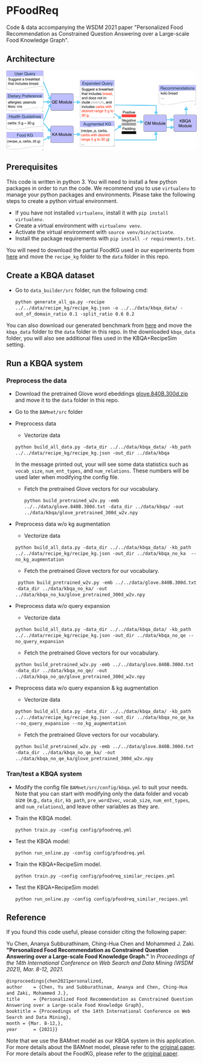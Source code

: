 # PFoodReq

Code & data accompanying the WSDM 2021 paper "Personalized Food Recommendation as Constrained Question Answering over a Large-scale Food Knowledge Graph".


## Architecture

![PFoodReq architecture.](images/arch.png)




## Prerequisites
This code is written in python 3. You will need to install a few python packages in order to run the code.
We recommend you to use `virtualenv` to manage your python packages and environments.
Please take the following steps to create a python virtual environment.

* If you have not installed `virtualenv`, install it with ```pip install virtualenv```.
* Create a virtual environment with ```virtualenv venv```.
* Activate the virtual environment with `source venv/bin/activate`.
* Install the package requirements with `pip install -r requirements.txt`.


You will need to download the partial FoodKG used in our experiments from [here](https://1drv.ms/u/s!AjiSpuwVTt09gVEK2dFDBitRvQ0l?e=tGHXuv) and move the `recipe_kg` folder to the `data` folder in this repo.


## Create a KBQA dataset

* Go to `data_builder/src` folder, run the following cmd:

	```
	python generate_all_qa.py -recipe ../../data/recipe_kg/recipe_kg.json -o ../../data/kbqa_data/ -out_of_domain_ratio 0.1 -split_ratio 0.6 0.2
	```

You can also download our generated benchmark from [here](https://1drv.ms/u/s!AjiSpuwVTt09gVEK2dFDBitRvQ0l?e=tGHXuv) and move the `kbqa_data` folder to the `data` folder in this repo. In the downloaded `kbqa_data` folder, you will also see additional files used in the KBQA+RecipeSim setting.

## Run a KBQA system

### Preprocess the data

* Download the pretrained Glove word ebeddings [glove.840B.300d.zip](http://nlp.stanford.edu/data/wordvecs/glove.840B.300d.zip) and move it to the `data` folder in this repo.

* Go to the `BAMnet/src` folder

* Preprocess data
	* Vectorize data
	```
	python build_all_data.py -data_dir ../../data/kbqa_data/ -kb_path ../../data/recipe_kg/recipe_kg.json -out_dir ../data/kbqa
	```
  In the message printed out, your will see some data statistics such as `vocab_size`, `num_ent_types`, and `num_relations`. These numbers will be used later when modifying the config file.
	* Fetch the pretrained Glove vectors for our vocabulary.

      ```
      python build_pretrained_w2v.py -emb ../../data/glove.840B.300d.txt -data_dir ../data/kbqa/ -out ../data/kbqa/glove_pretrained_300d_w2v.npy
      ```




* Preprocess data w/o kg augmentation
	* Vectorize data
	```
    python build_all_data.py -data_dir ../../data/kbqa_data/ -kb_path ../../data/recipe_kg/recipe_kg.json -out_dir ../data/kbqa_no_ka  --no_kg_augmentation
    ```
	* Fetch the pretrained Glove vectors for our vocabulary.
	```
   	 python build_pretrained_w2v.py -emb ../../data/glove.840B.300d.txt -data_dir ../data/kbqa_no_ka/ -out ../data/kbqa_no_ka/glove_pretrained_300d_w2v.npy
	```



* Preprocess data w/o query expansion
	* Vectorize data
    ```
    python build_all_data.py -data_dir ../../data/kbqa_data/ -kb_path ../../data/recipe_kg/recipe_kg.json -out_dir ../data/kbqa_no_qe --no_query_expansion
    ```
	* Fetch the pretrained Glove vectors for our vocabulary.
    ```
    python build_pretrained_w2v.py -emb ../../data/glove.840B.300d.txt -data_dir ../data/kbqa_no_qe/ -out ../data/kbqa_no_qe/glove_pretrained_300d_w2v.npy
    ```



* Preprocess data w/o query expansion & kg augmentation
	* Vectorize data
	```
	python build_all_data.py -data_dir ../../data/kbqa_data/ -kb_path ../../data/recipe_kg/recipe_kg.json -out_dir ../data/kbqa_no_qe_ka --no_query_expansion --no_kg_augmentation
	```
	* Fetch the pretrained Glove vectors for our vocabulary.
    ```
    python build_pretrained_w2v.py -emb ../../data/glove.840B.300d.txt -data_dir ../data/kbqa_no_qe_ka/ -out ../data/kbqa_no_qe_ka/glove_pretrained_300d_w2v.npy
	```



### Tran/test a KBQA system

* Modify the config file `BAMnet/src/config/kbqa.yml` to suit your needs. Note that you can start with modifying only the data folder and vocab size (e.g., `data_dir`, `kb_path`,
`pre_word2vec`, `vocab_size`, `num_ent_types`, and `num_relations`), and leave other variables as they are.



* Train the KBQA model.

	```
	python train.py -config config/pfoodreq.yml
	```

* Test the KBQA model:

	```
	python run_online.py -config config/pfoodreq.yml
	```



* Train the KBQA+RecipeSim model.

    ```
    python train.py -config config/pfoodreq_similar_recipes.yml
    ```

* Test the KBQA+RecipeSim model:

    ```
    python run_online.py -config config/pfoodreq_similar_recipes.yml
    ```


## Reference

If you found this code useful, please consider citing the following paper:

Yu Chen, Ananya Subburathinam, Ching-Hua Chen and Mohammed J. Zaki. **"Personalized Food Recommendation as Constrained Question Answering over a Large-scale Food Knowledge Graph."** In *Proceedings of the 14th International Conference on Web Search and Data Mining (WSDM 2021), Mar. 8-12, 2021.*


    @inproceedings{chen2021personalized,
    author    = {Chen, Yu and Subburathinam, Ananya and Chen, Ching-Hua and Zaki, Mohammed J.},
    title     = {Personalized Food Recommendation as Constrained Question Answering over a Large-scale Food Knowledge Graph},
    booktitle = {Proceedings of the 14th International Conference on Web Search and Data Mining},
    month = {Mar. 8-12,},
    year      = {2021}}






Note that we use the BAMnet model as our KBQA system in this application. For more details about the BAMnet model, please refer to the [original paper](https://arxiv.org/abs/1903.02188). For more details about the FoodKG, please refer to the [original paper](https://link.springer.com/chapter/10.1007/978-3-030-30796-7_10).

